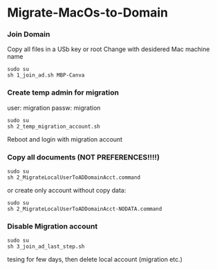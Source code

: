 # Migrate-MacOs-to-Domain

### Join Domain
Copy all files in a USb key or root
Change with desidered Mac machine name
```
sudo su
sh 1_join_ad.sh MBP-Canva
```

### Create temp admin for migration
user: migration
passw: migration
```
sudo su
sh 2_temp_migration_account.sh
```
Reboot and login with migration account

### Copy all documents (NOT PREFERENCES!!!!)
```
sudo su
sh 2_MigrateLocalUserToADDomainAcct.command
```

or create only account without copy data:
```
sudo su
sh 2_MigrateLocalUserToADDomainAcct-NODATA.command
```

### Disable Migration account
```
sudo su
sh 3_join_ad_last_step.sh
```
tesing for few days, then delete local account (migration etc.)
